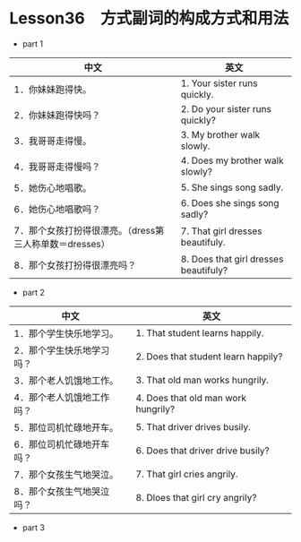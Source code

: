 # Lesson36　方式副词的构成方式和用法

- part 1

| 中文                                                    | 英文                                  |
| ------------------------------------------------------- | ------------------------------------- |
| 1．你妹妹跑得快。                                       | 1. Your sister runs quickly.          |
| 2．你妹妹跑得快吗？                                     | 2. Do your sister runs quickly?       |
| 3．我哥哥走得慢。                                       | 3. My brother walk slowly.            |
| 4．我哥哥走得慢吗？                                     | 4. Does my brother walk slowly?       |
| 5．她伤心地唱歌。                                       | 5. She sings song sadly.              |
| 6．她伤心地唱歌吗？                                     | 6. Does she sings song sadly?         |
| 7．那个女孩打扮得很漂亮。（dress第三人称单数＝dresses） | 7. That girl dresses beautifuly.      |
| 8．那个女孩打扮得很漂亮吗？                             | 8. Does that girl dresses beautifuly? |

- part 2

| 中文                      | 英文                                |
| ------------------------- | ----------------------------------- |
| 1．那个学生快乐地学习。   | 1. That student learns happily.     |
| 2．那个学生快乐地学习吗？ | 2. Does that student learn happily? |
| 3．那个老人饥饿地工作。   | 3. That old man works hungrily.     |
| 4．那个老人饥饿地工作吗？ | 4. Does that old man work hungrily? |
| 5．那位司机忙碌地开车。   | 5. That driver drives busily.       |
| 6．那位司机忙碌地开车吗？ | 6. Does that driver drive busily?   |
| 7．那个女孩生气地哭泣。   | 7. That girl cries angrily.         |
| 8．那个女孩生气地哭泣吗？ | 8. Dloes that girl cry angrily?     |


- part 3